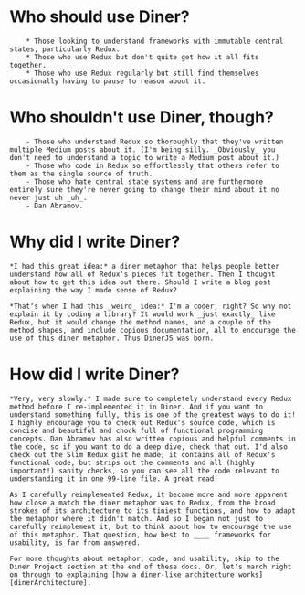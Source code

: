 # Who should use Diner?
    
        * Those looking to understand frameworks with immutable central states, particularly Redux.
        * Those who use Redux but don't quite get how it all fits together.
        * Those who use Redux regularly but still find themselves occasionally having to pause to reason about it.

# Who shouldn't use Diner, though?
    
        - Those who understand Redux so thoroughly that they've written multiple Medium posts about it. (I'm being silly. _Obviously_ you don't need to understand a topic to write a Medium post about it.)
        - Those who code in Redux so effortlessly that others refer to them as the single source of truth.
        - Those who hate central state systems and are furthermore entirely sure they're never going to change their mind about it no never just uh _uh_.
        - Dan Abramov.

# Why did I write Diner?
    *I had this great idea:* a diner metaphor that helps people better understand how all of Redux's pieces fit together. Then I thought about how to get this idea out there. Should I write a blog post explaining the way I made sense of Redux?
    
    *That's when I had this _weird_ idea:* I'm a coder, right? So why not explain it by coding a library? It would work _just exactly_ like Redux, but it would change the method names, and a couple of the method shapes, and include copious documentation, all to encourage the use of this diner metaphor. Thus DinerJS was born.
    
# How did I write Diner?
    *Very, very slowly.* I made sure to completely understand every Redux method before I re-implemented it in Diner. And if you want to understand something fully, this is one of the greatest ways to do it! I highly encourage you to check out Redux's source code, which is concise and beautiful and chock full of functional programming concepts. Dan Abramov has also written copious and helpful comments in the code, so if you want to do a deep dive, check that out. I'd also check out the Slim Redux gist he made; it contains all of Redux's functional code, but strips out the comments and all (highly important!) sanity checks, so you can see all the code relevant to understanding it in one 99-line file. A great read!
    
    As I carefully reimplemented Redux, it became more and more apparent how close a match the diner metaphor was to Redux, from the broad strokes of its architecture to its tiniest functions, and how to adapt the metaphor where it didn't match. And so I began not just to carefully reimplement it, but to think about how to encourage the use of this metaphor. That question, how best to ____ frameworks for usability, is far from answered.
    
    For more thoughts about metaphor, code, and usability, skip to the Diner Project section at the end of these docs. Or, let's march right on through to explaining [how a diner-like architecture works][dinerArchitecture].

[dinerArchitecture]: ./introduction/architecture

